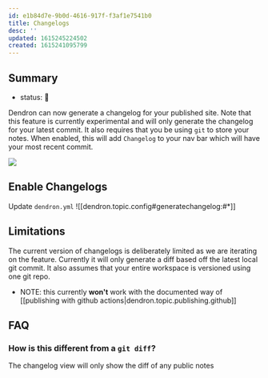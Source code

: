 ```yaml
---
id: e1b84d7e-9b0d-4616-917f-f3af1e7541b0
title: Changelogs
desc: ''
updated: 1615245224502
created: 1615241095799
---
```


## Summary
- status: 🚧

Dendron can now generate a changelog for your published site. Note that this feature is currently experimental and will only generate the changelog for your latest commit. It also requires that you be using `git` to store your notes. When enabled, this will add `Changelog` to your nav bar which will have your most recent commit. 

![](https://foundation-prod-assetspublic53c57cce-8cpvgjldwysl.s3-us-west-2.amazonaws.com/assets/images/Fullscreen_3_8_21__2_05_PM.jpg)

## Enable Changelogs

Update `dendron.yml`
![[dendron.topic.config#generatechangelog:#*]]

## Limitations

The current version of changelogs is deliberately limited as we are iterating on the feature. Currently it will only generate a diff based off the latest local git commit. It also assumes that your entire workspace is versioned using one git repo. 

- NOTE: this currently **won't** work with the documented way of [[publishing with github actions|dendron.topic.publishing.github]]

## FAQ

### How is this different from a `git diff`?

The changelog view will only show the diff of any public notes